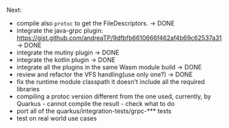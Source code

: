 Next:

- compile also `protoc` to get the FileDescriptors. -> DONE
- integrate the java-grpc plugin: https://gist.github.com/andreaTP/9dfbfb6610666f462af4b69c62537a31 -> DONE
- integrate the mutiny plugin -> DONE
- integrate the kotlin plugin -> DONE
- integrate all the plugins in the same Wasm module build -> DONE
- review and refactor the VFS handling(use only one?) -> DONE
- fix the runtime module classpath it doesn't include all the required libraries
- compiling a protoc version different from the one used, currently, by Quarkus - cannot compile the result - check what to do
- port all of the quarkus/integration-tests/grpc-*** tests
- test on real world use cases
